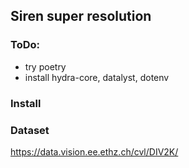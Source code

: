 ## Siren super resolution

### ToDo:
* try poetry
* install hydra-core, datalyst, dotenv

### Install

### Dataset

https://data.vision.ee.ethz.ch/cvl/DIV2K/